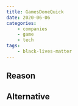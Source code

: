 ```yaml
---
title: GamesDoneQuick
date: 2020-06-06
categories:
    - companies
    - game
    - tech
tags:
    - black-lives-matter
---
```


## Reason


## Alternative

